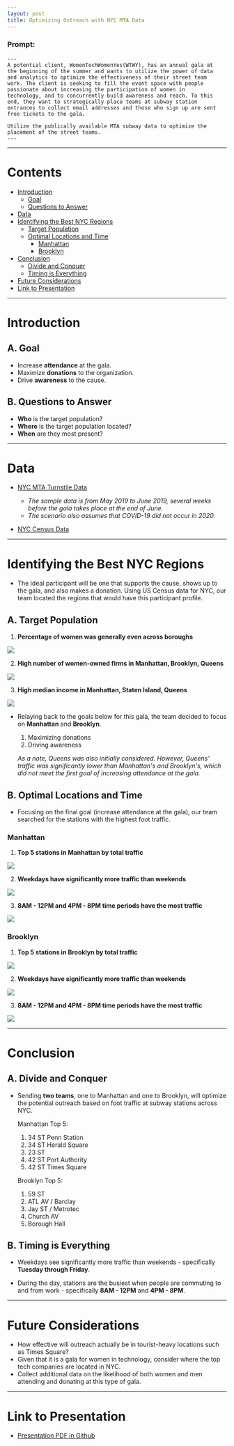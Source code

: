 ```yaml
---
layout: post
title: Optimizing Outreach with NYC MTA Data
---
```


### Prompt:
```
---
A potential client, WomenTechWomenYes(WTWY), has an annual gala at 
the beginning of the summer and wants to utilize the power of data 
and analytics to optimize the effectiveness of their street team 
work. The client is seeking to fill the event space with people 
passionate about increasing the participation of women in 
technology, and to concurrently build awareness and reach. To this 
end, they want to strategically place teams at subway station 
entrances to collect email addresses and those who sign up are sent 
free tickets to the gala. 

Utilize the publically available MTA subway data to optimize the 
placement of the street teams. 
---
```

-----

# Contents

- [Introduction](#introduction)
  - [Goal](#goal)
  - [Questions to Answer](#questions-to-answer)
- [Data](#data)
- [Identifying the Best NYC Regions](#identifying)
  - [Target Population](#target)
  - [Optimal Locations and Time](#optimal)
  	- [Manhattan](#manhattan)
  	- [Brooklyn](#brooklyn)
- [Conclusion](#conclusion)
  - [Divide and Conquer](#divide)
  - [Timing is Everything](#timing)
- [Future Considerations](#future)
- [Link to Presentation](#link)

-----

# Introduction <a name="introduction"></a>

## A. Goal <a name="goal"></a>
* Increase **attendance** at the gala.
* Maximize **donations** to the organization.
* Drive **awareness** to the cause.

## B. Questions to Answer <a name="questions-to-answer"></a>
* **Who** is the target population?
* **Where** is the target population located?
* **When** are they most present?

-----

# Data <a name="data"></a>
* <a href="http://web.mta.info/developers/turnstile.html" target="_blank">NYC MTA Turnstile Data</a><br/>
	* *The sample data is from May 2019 to June 2019, several weeks before the gala takes place at the end of June.*<br/>
	* *The scenario also assumes that COVID-19 did not occur in 2020.*

* <a href="https://www.census.gov/quickfacts/fact/table/kingscountybrooklynboroughnewyork,queenscountyqueensboroughnewyork,richmondcountystatenislandboroughnewyork,newyorkcountymanhattanboroughnewyork,bronxcountybronxboroughnewyork,newyorkcitynewyork/PST045219" target="_blank">NYC Census Data</a><br/>

-----

# Identifying the Best NYC Regions <a name="identifying"></a>

* The ideal participant will be one that supports the cause, shows up to the gala, and also makes a donation. Using US Census data for NYC, our team located the regions that would have this participant profile.

## A. Target Population <a name="target"></a>

1. **Percentage of women was generally even across boroughs**
<img src="{{ site.url }}/images/Percentageofwomen.png">


2. **High number of women-owned firms in Manhattan, Brooklyn, Queens**
<img src="{{ site.url }}/images/Women_Owned_Firms.png">


3. **High median income in Manhattan, Staten Island, Queens**
<img src="{{ site.url }}/images/Median_Income.png">

* Relaying back to the goals below for this gala, the team decided to focus on **Manhattan** and **Brooklyn**.
	1. Maximizing donations
	2. Driving awareness

	*As a note, Queens was also initially considered. However, Queens' traffic was significantly lower than Manhattan's and Brooklyn's, which did not meet the first goal of increasing attendance at the gala.*

## B. Optimal Locations and Time <a name="optimal"></a>

* Focusing on the final goal (increase attendance at the gala), our team searched for the stations with the highest foot traffic.

### Manhattan <a name="manhattan"></a>
	
1. **Top 5 stations in Manhattan by total traffic**
<img src="{{ site.url }}/images/Manhattan_Volume.png">

2. **Weekdays have significantly more traffic than weekends**
<img src="{{ site.url }}/images/Manhattan_Weekly.png">

3. **8AM - 12PM and 4PM - 8PM time periods have the most traffic**
<img src="{{ site.url }}/images/Manhattan_Hourly.png">

### Brooklyn <a name="brooklyn"></a>

1. **Top 5 stations in Brooklyn by total traffic**
<img src="{{ site.url }}/images/Brooklyn_Volume.png">

2. **Weekdays have significantly more traffic than weekends**
<img src="{{ site.url }}/images/Brooklyn_Weekly.png">

3. **8AM - 12PM and 4PM - 8PM time periods have the most traffic**
<img src="{{ site.url }}/images/Brooklyn_Hourly.png">

-----

# Conclusion <a name="conclusion"></a>

## A. Divide and Conquer <a name="divide"></a>

* Sending **two teams**, one to Manhattan and one to Brooklyn, will optimize the potential outreach based on foot traffic at subway stations across NYC.

	Manhattan Top 5:
	1. 34 ST Penn Station
	2. 34 ST Herald Square
	3. 23 ST
	4. 42 ST Port Authority
	5. 42 ST Times Square

	Brooklyn Top 5:
	1. 59 ST
	2. ATL AV / Barclay
	3. Jay ST / Metrotec
	4. Church AV
	5. Borough Hall

## B. Timing is Everything <a name="timing"></a>

* Weekdays see significantly more traffic than weekends - specifically **Tuesday through Friday**.

* During the day, stations are the busiest when people are commuting to and from work - specifically **8AM - 12PM** and **4PM - 8PM**.

-----

# Future Considerations <a name="future"></a>

* How effective will outreach actually be in tourist-heavy locations such as Times Square?
* Given that it is a gala for women in technology, consider where the top tech companies are located in NYC.
* Collect additional data on the likelihood of both women and men attending and donating at this type of gala.

-----

# Link to Presentation <a name="link"></a>
* <a href="https://github.com/eunchanity/davids_repo/tree/master/projects/project1_MTA/reports" target="_blank">Presentation PDF in Github</a><br/>